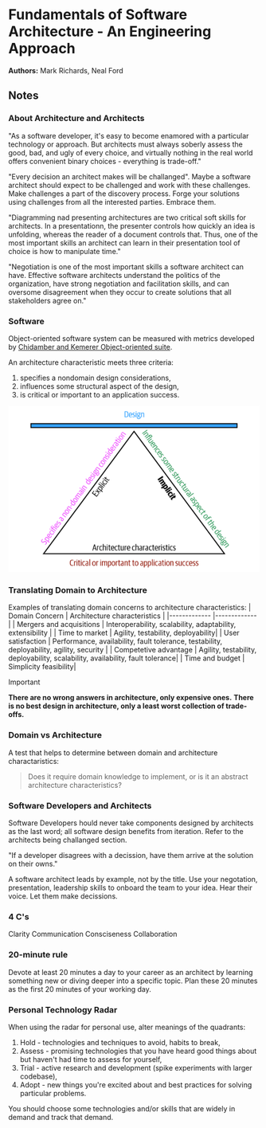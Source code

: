 # Fundamentals of Software Architecture - An Engineering Approach

**Authors:** Mark Richards, Neal Ford

## Notes

### About Architecture and Architects
"As a software developer, it's easy to become enamored with a particular technology or approach. But architects must always soberly assess the good, bad, and ugly of every choice, and virtually nothing in the real world offers convenient binary choices - everything is trade-off."

"Every decision an architect makes will be challanged". 
Maybe a software architect should expect to be challenged and work with these challenges. Make challenges a part of the discovery process. Forge your solutions using challenges from all the interested parties. Embrace them.

"Diagramming nad presenting architectures are two critical soft skills for architects. In a presentationn, the presenter controls how quickly an idea is unfolding, whereas the reader of a document controls that. Thus, one of the most important skills an architect can learn in their presentation tool of choice is how to manipulate time."


"Negotiation is one of the most important skills a software architect can have. Effective software architects understand the politics of the organization, have strong negotiation and facilitation skills, and can oversome disagreement when they occur to create solutions that all stakeholders agree on." 

### Software

Object-oriented software system can be measured with metrics developed by [Chidamber and Kemerer Object-oriented suite](https://en.wikipedia.org/wiki/Programming_complexity).

An architecture characteristic meets three criteria:
1. specifies a nondomain design considerations,
1. influences some structural aspect of the design,
1. is critical or important to an application success.

![](./img/fosa-1.png)

### Translating Domain to Architecture

Examples of translating domain concerns to architecture characteristics:
| Domain Concern | Architecture characteristics |
|------------- |------------- |
| Mergers and acquisitions | Interoperability, scalability, adaptability, extensibility |
| Time to market | Agility, testability, deployability|
| User satisfaction | Performance, availability, fault tolerance, testability, deployability, agility, security |
| Competetive advantage | Agility, testability, deployability, scalability, availability, fault tolerance|
| Time and budget | Simplicity feasibility|

> [!IMPORTANT]
> **There are no wrong answers in architecture, only expensive ones.**
> **There is no best design in architecture, only a least worst collection of trade-offs.**

### Domain vs Architecture
A test that helps to determine between domain and architecture charactaristics:
> Does it require domain knowledge to implement, or is it an abstract architecture characteristics? 

### Software Developers and Architects
Software Developers hould never take components designed by architects as the last word; all software design benefits from iteration. Refer to the architects being challanged section.

"If a developer disagrees with a decission, have them arrive at the solution on their owns."

A software architect leads by example, not by the title. Use your negotation, presentation, leadership skills to onboard the team to your idea. Hear their voice. Let them make decissions. 

### 4 C's
Clarity
Communication
Consciseness
Collaboration

### 20-minute rule
Devote at least 20 minutes a day to your career as an architect by learning something new or diving deeper into a specific topic. Plan these 20 minutes as the first 20 minutes of your working day.

### Personal Technology Radar
When using the radar for personal use, alter meanings of the quadrants:
1. Hold - technologies and techniques to avoid, habits to break,
1. Assess - promising technologies that you have heard good things about but haven't had time to assess for yourself,
1. Trial - active research and development (spike experiments with larger codebase),
1. Adopt - new things you're excited about and best practices for solving particular problems.

You should choose some technologies and/or skills that are widely in demand and track that demand. 